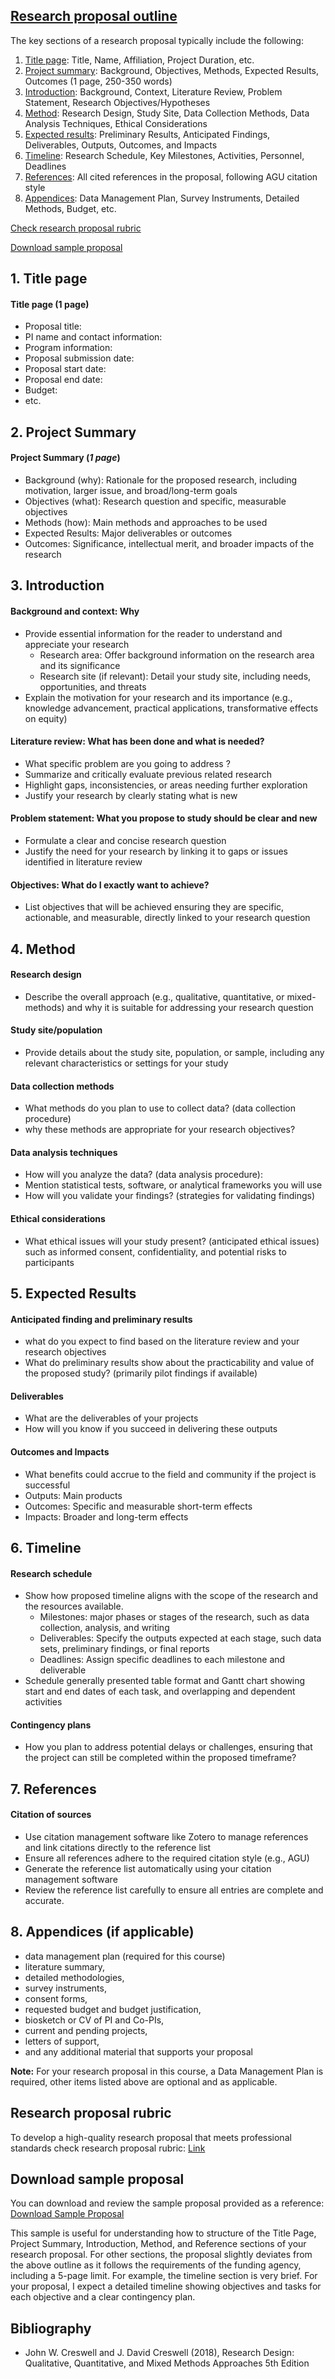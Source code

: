 ## [Research proposal outline](https://aselshall.github.io/rm/hw/proposal-outline)
The key sections of a research proposal typically include the following:
1. [Title page](#1-title-page): Title, Name, Affiliation, Project Duration, etc.
2. [Project summary](#2-project-summary): Background, Objectives, Methods, Expected Results, Outcomes (1 page, 250-350 words)
3. [Introduction](#3-introduction): Background, Context, Literature Review, Problem Statement, Research Objectives/Hypotheses
4. [Method](#4-method): Research Design, Study Site, Data Collection Methods, Data Analysis Techniques, Ethical Considerations
5. [Expected results](#5-expected-results): Preliminary Results, Anticipated Findings, Deliverables, Outputs, Outcomes, and Impacts
6. [Timeline](#6-timeline): Research Schedule, Key Milestones, Activities, Personnel, Deadlines
7. [References](#7-references): All cited references in the proposal, following AGU citation style
8. [Appendices](#8-appendices-if-applicable): Data Management Plan, Survey Instruments, Detailed Methods, Budget, etc.

[Check research proposal rubric](#Research-proposal-rubric)

[Download sample proposal](#Download-sample-proposal)

## 1. Title page
#### Title page (1 page)
- Proposal title:
- PI name and contact information:
- Program information:
- Proposal submission date:
- Proposal start date:
- Proposal end date:
- Budget:
- etc.

## 2. Project Summary
#### Project Summary (*1 page*)
- Background (why): Rationale for the proposed research, including motivation, larger issue, and broad/long-term goals
- Objectives (what): Research question and specific, measurable objectives
- Methods (how): Main methods and approaches to be used
- Expected Results: Major deliverables or outcomes
- Outcomes: Significance, intellectual merit, and broader impacts of the research

## 3. Introduction
#### Background and context: Why
- Provide essential information for the reader to understand and appreciate your research
  - Research area: Offer background information on the research area and its significance
  - Research site (if relevant): Detail your study site, including needs, opportunities, and threats
- Explain the motivation for your research and its importance (e.g., knowledge advancement, practical applications, transformative effects on equity)

#### Literature review: What has been done and what is needed?
- What specific problem are you going to address ?
- Summarize and critically evaluate previous related research
- Highlight gaps, inconsistencies, or areas needing further exploration
- Justify your research by clearly stating what is new

#### Problem statement: What you propose to study should be clear and new
- Formulate a clear and concise research question
- Justify the need for your research by linking it to gaps or issues identified in literature review

#### Objectives: What do I exactly want to achieve?
- List objectives that will be achieved ensuring they are specific, actionable, and measurable, directly linked to your research question

## 4. Method

#### Research design
- Describe the overall approach (e.g., qualitative, quantitative, or mixed-methods) and why it is suitable for addressing your research question

#### Study site/population
- Provide details about the study site, population, or sample, including any relevant characteristics or settings for your study 

#### Data collection methods
- What methods do you plan to use to collect data? (data collection procedure)
- why these methods are appropriate for your research objectives?

#### Data analysis techniques 
- How will you analyze the data? (data analysis procedure):
- Mention statistical tests, software, or analytical frameworks you will use 
- How will you validate your findings? (strategies for validating findings)

#### Ethical considerations
- What ethical issues will your study present? (anticipated ethical issues) such as informed consent, confidentiality, and potential risks to participants 

## 5. Expected Results
#### Anticipated finding and preliminary results 
- what do you expect to find based on the literature review and your research objectives
- What do preliminary results show about the practicability and value of the proposed study? (primarily pilot findings if available)

#### Deliverables
- What are the deliverables of your projects
- How will you know if  you succeed in delivering these outputs  

#### Outcomes and Impacts
- What  benefits  could  accrue  to the field and community if  the  project  is  successful 
- Outputs: Main products
- Outcomes: Specific and measurable short-term effects
- Impacts: Broader and long-term effects

## 6. Timeline
#### Research schedule 
- Show how proposed timeline aligns with the scope of the research and the resources available.
  - Milestones: major phases or stages of the research, such as data collection, analysis, and writing
  - Deliverables: Specify the outputs expected at each stage, such data sets, preliminary findings, or final reports
  - Deadlines: Assign specific deadlines to each milestone and deliverable
- Schedule generally presented table format and Gantt chart showing start and end dates of each task, and overlapping and dependent activities

#### Contingency plans
- How you plan to address potential delays or challenges, ensuring that the project can still be completed within the proposed timeframe?

## 7. References
#### Citation of sources 
- Use citation management software like Zotero to manage references and link citations directly to the reference list
- Ensure all references adhere to the required citation style (e.g., AGU)
- Generate the reference list automatically using your citation management software
-  Review the reference list carefully to ensure all entries are complete and accurate.

## 8. Appendices (if applicable)
- data management plan (required for this course)
- literature summary,
- detailed methodologies,
- survey instruments,
- consent forms,
- requested budget and budget justification,
- biosketch or CV of PI and Co-PIs,
- current and pending projects,
- letters of support,
- and any additional material that supports your proposal 

**Note:** For your research proposal in this course, a Data Management Plan is required, other items listed above are optional and as applicable.

## Research proposal rubric

To develop a high-quality research proposal that meets professional standards check research proposal rubric: [Link](https://aselshall.github.io/rm/hw/proposal-rubric)

## Download sample proposal
You can download and review the sample proposal provided as a reference: [Download Sample Proposal](proposal-sample1.pdf)  
  
This sample is useful for understanding how to structure of the Title Page, Project Summary, Introduction, Method, and Reference sections of your research proposal. For other sections, the proposal slightly deviates from the above outline as it follows the requirements of the funding agency, including a 5-page limit. For example, the timeline section is very brief. For your proposal, I expect a detailed timeline showing objectives and tasks for each objective and a clear contingency plan.

## Bibliography
- John W. Creswell  and J. David Creswell (2018), Research Design: Qualitative, Quantitative, and Mixed Methods Approaches 5th Edition



